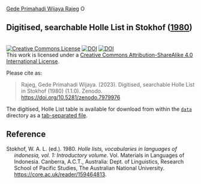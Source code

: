 [Gede Primahadi Wijaya
Rajeg](https://www.ling-phil.ox.ac.uk/people/gede-rajeg)
<a itemprop="sameAs" content="https://orcid.org/0000-0002-2047-8621" href="https://orcid.org/0000-0002-2047-8621" target="orcid.widget" rel="noopener noreferrer" style="vertical-align:top;"><img src="https://orcid.org/sites/default/files/images/orcid_16x16.png" style="width:1em;margin-right:.5em;" alt="ORCID iD icon"></a>

<!-- README.md is generated from README.Rmd. Please edit that file -->

## Digitised, searchable Holle List in Stokhof ([1980](#ref-holleli1980))

<!-- badges: start -->

<br><a rel="license" href="http://creativecommons.org/licenses/by-sa/4.0/" target="_blank"><img src="https://i.creativecommons.org/l/by-sa/4.0/88x31.png" alt="Creative Commons License" style="border-width:0"/></a>
<a href="https://doi.org/10.5281/zenodo.7979976" target="_blank"><img src="https://zenodo.org/badge/DOI/10.5281/zenodo.7979976.svg" alt="DOI"></a>
[![DOI](https://img.shields.io/badge/doi-10.25446/oxford.23205173-blue.svg?style=flat&labelColor=whitesmoke&logo=data%3Aimage%2Fpng%3Bbase64%2CiVBORw0KGgoAAAANSUhEUgAAAB8AAAAfCAYAAAAfrhY5AAAJsklEQVR42qWXd1DTaRrHf%2BiB2Hdt5zhrAUKz4IKEYu9IGiGFFJJQ0gkJCAKiWFDWBRdFhCQUF3UVdeVcRQEBxUI3yY9iEnQHb3bdW1fPubnyz%2F11M7lvEHfOQee2ZOYzPyDv%2B3yf9%2Fk95YX4fx%2BltfUt08GcFEuPR4U9hDDZ%2FVngIlhb%2FSiI6InkTgLzgDcgfvtnovhH4BzoVlrbwr55QnhCtBW4QHXnFrZbPBaQoBh4%2FSYH2EnpBEtqcDMVzB93wA%2F8AFwa23XFGcc8CkT3mxz%2BfXWtq9T9IQlLIXYEuHojudb%2BCM7Hgdq8ydi%2FAHiBXyY%2BLjwFlAEnS6Jnar%2FvnQVhvdzasad0eKvWZKe8hvDB2ofLZ%2FZEcWsh%2BhyIuyO5Bxs2iZIE4nRv7NWAb0EO8AC%2FWPxjYAWuOEX2MSXZVgPxzmRL3xKz3ScGpx6p6QnOx4mDIFqO0w6Q4fEhO5IzwxlSwyD2FYHzwAW%2BAZ4fEsf74gCumykwNHskLM7taQxLYjjIyy8MUtraGhTWdkfhkFJqtvuVl%2F9l2ZquDfEyrH8B0W06nnpH3JtIyRGpH1iJ6SfxDIHjRXHJmdQjLpfHeN54gnfFx4W9QRnovx%2FN20aXZeTD2J84hn3%2BqoF2Tqr14VqTPUCIcP%2B5%2Fly4qC%2BUL3sYxSvNj1NwsVYPsWdMUfomsdkYm3Tj0nbV0N1wRKwFe1MgKACDIBdMAhPE%2FwicwNWxll8Ag40w%2BFfhibJkGHmutjYeQ8gVlaN%2BjO51nDysa9TwNUFMqaGbKdRJZFfOJSp6mkRKsv0rRIpEVWjAvyFkxNOEpwvcAVPfEe%2Bl8ojeNTx3nXLBcWRrYGxSRjDEk0VlpxYrbe1ZmaQ5xuT0u3r%2B2qe5j0J5uytiZPGsRL2Jm32AldpxPUNJ3jmmsN4x62z1cXrbedXBQf2yvIFCeZrtyicZZG2U2nrrBJzYorI2EXLrvTfCSB43s41PKEvbZDEfQby6L4JTj%2FfIwam%2B4%2BwucBu%2BDgNK05Nle1rSt9HvR%2FKPC4U6LTfvUIaip1mjIa8fPzykii23h2eanT57zQ7fsyYH5QjywwlooAUcAdOh5QumgTHx6aAO7%2FL52eaQNEShrxfhL6albEDmfhGflrsT4tps8gTHNOJbeDeBlt0WJWDHSgxs6cW6lQqyg1FpD5ZVDfhn1HYFF1y4Eiaqa18pQf3zzYMBhcanlBjYfgWNayAf%2FASOgklu8bmgD7hADrk4cRlOL7NSOewEcbqSmaivT33QuFdHXj5sdvjlN5yMDrAECmdgDWG2L8P%2BAKLs9ZLZ7dJda%2BB4Xl84t7QvnKfvpXJv9obz2KgK8dXyqISyV0sXGZ0U47hOA%2FAiigbEMECJxC9aoKp86re5O5prxOlHkcksutSQJzxZRlPZmrOKhsQBF5zEZKybUC0vVjG8PqOnhOq46qyDTDnj5gZBriWCk4DvXrudQnXQmnXblebhAC2cCB6zIbM4PYgGl0elPSgIf3iFEA21aLdHYLHUQuVkpgi02SxFdrG862Y8ymYGMvXDzUmiX8DS5vKZyZlGmsSgQqfLub5RyLNS4zfDiZc9Edzh%2FtCE%2BX8j9k%2FqWB071rcZyMImne1SLkL4GRw4UPHMV3jjwEYpPG5uW5fAEot0aTSJnsGAwHJi2nvF1Y5OIqWziVCQd5NT7t6Q8guOSpgS%2Fa1dSRn8JGGaCD3BPXDyQRG4Bqhu8XrgAp0yy8DMSvvyVXDgJcJTcr1wQ2BvFKf65jqhvmxXUuDpGBlRvV36XvGjQzLi8KAKT2lYOnmxQPGorURSV0NhyTIuIyqOmKTMhQ%2BieEsgOgpc4KBbfDM4B3SIgFljvfHF6cef7qpyLBXAiQcXvg5l3Iunp%2FWv4dH6qFziO%2BL9PbrimQ9RY6MQphEfGUpOmma7KkGzuS8sPUFnCtIYcKCaI9EXo4HlQLgGrBjbiK5EqMj2AKWt9QWcIFMtnVvQVDQV9lXJJqdPVtUQpbh6gCI2Ov1nvZts7yYdsnvRgxiWFOtNJcOMVLn1vgptVi6qrNiFOfEjHCDB3J%2BHDLqUB77YgQGwX%2Fb1eYna3hGKdlqJKIyiE4nSbV8VFgxmxR4b5mVkkeUhMgs5YTi4ja2XZ009xJRHdkfwMi%2BfocaancuO7h%2FMlcLOa0V%2FSw6Dq47CumRQAKhgbOP8t%2BMTjuxjJGhXCY6XpmDDFqWlVYbQ1aDJ5Cptdw4oLbf3Ck%2BdWkVP0LpH7s9XLPXI%2FQX8ws%2Bj2In63IcRvOOo%2BTTjiN%2BlssfRsanW%2B3REVKoavBOAPTXABW4AL7e4NygHdpAKBscmlDh9Jysp4wxbnUNna3L3xBvyE1jyrGIkUHaqQMuxhHElV6oj1picvgL1QEuS5PyZTEaivqh5vUCKJqOuIgPFGESns8kyFk7%2FDxyima3cYxi%2FYOQCj%2F%2B9Ms2Ll%2Bhn4FmKnl7JkGXQGDKDAz9rUGL1TIlBpuJr9Be2JjK6qPzyDg495UxXYF7JY1qKimw9jWjF0iV6DRIqE%2B%2FeWG0J2ofmZTk0mLYVd4GLiFCOoKR0Cg727tWq981InYynvCuKW43aXgEjofVbxIqrm0VL76zlH3gQzWP3R3Bv9oXxclrlO7VVtgBRpSP4hMFWJ8BrUSBCJXC07l40X4jWuvtc42ofNCxtlX2JH6bdeojXgTh5TxOBKEyY5wvBE%2BACh8BtOPNPkApjoxi5h%2B%2FFMQQNpWvZaMH7MKFu5Ax8HoCQdmGkJrtnOiLHwD3uS5y8%2F2xTSDrE%2F4PT1yqtt6vGe8ldMBVMEPd6KwqiYECHDlfbvzphcWP%2BJiZuL5swoWQYlS%2Br7Yu5mNUiGD2retxBi9fl6RDGn4Ti9B1oyYy%2BMP5G87D%2FCpRlvdnuy0PY6RC8BzTA40NXqckQ9TaOUDywkYsudxJzPgyDoAWn%2BB6nEFbaVxxC6UXjJiuDkW9TWq7uRBOJocky9iMfUhGpv%2FdQuVVIuGjYqACbXf8aa%2BPeYNIHZsM7l4s5gAQuUAzRUoT51hnH3EWofXf2vkD5HJJ33vwE%2FaEWp36GHr6GpMaH4AAPuqM5eabH%2FhfG9zcCz4nN6cPinuAw6IHwtvyB%2FdO1toZciBaPh25U0ducR2PI3Zl7mokyLWKkSnEDOg1x5fCsJE9EKhH7HwFNhWMGMS7%2BqxyYsbHHRUDUH4I%2FAheQY7wujJNnFUH4KdCju83riuQeHU9WEqNzjsJFuF%2FdTDAZ%2FK7%2F1WaAU%2BAWymT59pVMT4g2AxcwNa0XEBDdBDpAPvgDIH73R25teeuAF5ime2Ul0OUIiG4GpSAEJeYW9wDTf43wfwHgHLKJoPznkwAAAABJRU5ErkJggg%3D%3D)](http://dx.doi.org/10.25446/oxford.23205173)<br />This
work is licensed under a
<a rel="license" href="http://creativecommons.org/licenses/by-sa/4.0/">Creative
Commons Attribution-ShareAlike 4.0 International License</a>.

<!-- badges: end -->

Please cite as:

> Rajeg, Gede Primahadi Wijaya. (2023). Digitised, searchable Holle List
> in Stokhof (1980) (1.1.0). Zenodo.
> <https://doi.org/10.5281/zenodo.7979976>

The digitised, Holle List table is available for download from within
the
[`data`](https://github.com/engganolang/digitised-holle-list/tree/main/data)
directory as a [tab-separated
file](https://github.com/engganolang/digitised-holle-list/blob/main/data/digitised-holle-list-in-stokhof-1980.tsv).

## Reference

<div id="refs" class="references csl-bib-body hanging-indent">

<div id="ref-holleli1980" class="csl-entry">

Stokhof, W. A. L. (ed.). 1980. *Holle lists, vocabularies in languages
of indonesia, vol. 1: Introductory volume*. Vol. Materials in Languages
of Indonesia. Canberra, A.C.T., Australia: Dept. of Linguistics,
Research School of Pacific Studies, The Australian National University.
<https://core.ac.uk/reader/159464813>.

</div>

</div>
